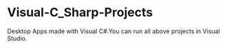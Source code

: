 # Visual-C_Sharp-Projects
Desktop Apps made with Visual C#.You can run all above projects in Visual Studio.
